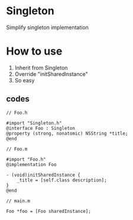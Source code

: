 # Singleton
Simplify singleton implementation

# How to use
1. Inherit from Singleton
2. Override "initSharedInstance"
3. So easy

## codes
```
// Foo.h

#import "Singleton.h"
@interface Foo : Singleton
@property (strong, nonatomic) NSString *title;
@end
```

```
// Foo.m

#import "Foo.h"
@implementation Foo

- (void)initSharedInstance {
    _title = [self.class description];
}
@end
```

```
// main.m

Foo *foo = [Foo sharedInstance];
```
